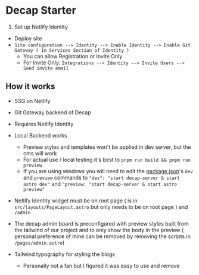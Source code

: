 # Decap Starter

1. Set up Netlify Identity

- Deploy site
- `Site configuration --> Identity --> Enable Identity --> Enable Git Gateway ( In Services Section of Identity )`
  - You can allow Registration or Invite Only
  - For Invite Only: `Integrations --> Identity --> Invite Users --> Send invite email`

## How it works

- SSG on Netlify
- Git Gateway backend of Decap
- Requires Netlify Identity
- Local Backend works
  - Preview styles and templates won't be applied in dev server, but the cms will work
  - For actual use / local testing it's best to `pnpm run build && pnpm run preview`
  - If you are using windows you will need to edit the [package.json](./package.json)'s `dev` and `preview` commands to `"dev": "start decap-server & start astro dev"` and `"preview: "start decap-server & start astro preview"`

- Netlify Identity widget must be on root page ( is in `src/layouts/PageLayout.astro` but only needs to be on root page ) and `/admin`
- The decap admin board is preconfigured with preview styles built from the tailwind of our project and to only show the body in the preview ( personal preference of mine can be removed by removing the scripts in `/pages/admin.astro`)
- Tailwind typography for styling the blogs
  - Personally not a fan but I figured it was easy to use and remove
